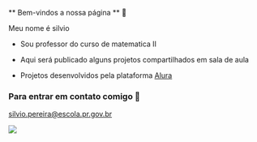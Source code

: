 

** Bem-vindos a nossa página ** 💙

Meu nome é silvio 

- Sou professor do curso de matematica II 

-  Aqui será publicado alguns projetos compartilhados em sala de aula
-  Projetos desenvolvidos pela plataforma [Alura](http://www.alura.com.br)

### Para entrar em contato comigo 📧
silvio.pereira@escola.pr.gov.br






![](https://media.tenor.com/xKJ0blGgIlQAAAAM/dance-happy.gif)

